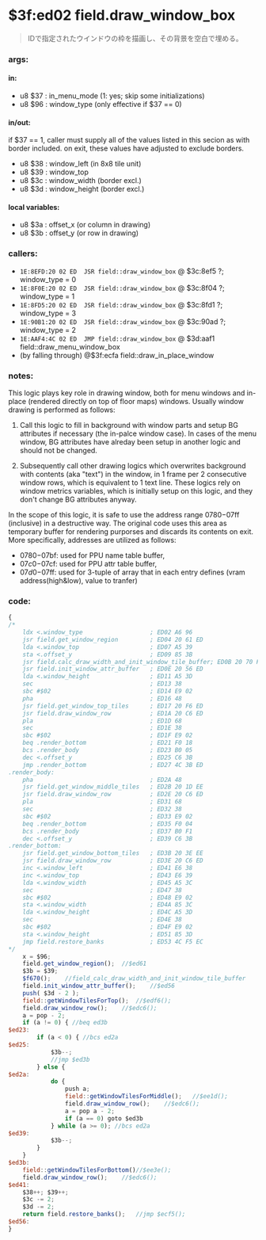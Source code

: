 ﻿


# $3f:ed02 field.draw_window_box
> IDで指定されたウインドウの枠を描画し、その背景を空白で埋める。

### args:

#### in:
+	u8 $37 : in_menu_mode (1: yes; skip some initializations)
+	u8 $96 : window_type (only effective if $37 == 0)

#### in/out:
if $37 == 1, caller must supply all of the values listed in this secion as with border included.
on exit, these values have adjusted to exclude borders.

+	u8 $38 : window_left (in 8x8 tile unit)
+	u8 $39 : window_top
+	u8 $3c : window_width (border excl.)
+	u8 $3d : window_height (border excl.)

#### local variables:
+	u8 $3a : offset_x (or column in drawing)
+	u8 $3b : offset_y (or row in drawing)

### callers:
+	`1E:8EFD:20 02 ED  JSR field::draw_window_box`	@ $3c:8ef5 ?; window_type = 0
+	`1E:8F0E:20 02 ED  JSR field::draw_window_box`	@ $3c:8f04 ?; window_type = 1
+	`1E:8FD5:20 02 ED  JSR field::draw_window_box`	@ $3c:8fd1 ?; window_type = 3
+	`1E:90B1:20 02 ED  JSR field::draw_window_box`	@ $3c:90ad ?; window_type = 2
+	`1E:AAF4:4C 02 ED  JMP field::draw_window_box`	@ $3d:aaf1 field::draw_menu_window_box
+	(by falling through) @$3f:ecfa field::draw_in_place_window

### notes:
This logic plays key role in drawing window,
both for menu windows and in-place (rendered directly on top of floor maps) windows.
Usually window drawing is performed as follows:

1.	Call this logic to fill in background with window parts
	and setup BG attributes if necessary (the in-palce window case).
	In cases of the menu window, BG attributes have alreday been setup in another logic
	and should not be changed.

2.	Subsequently call other drawing logics which overwrites background with
	contents (aka "text") in the window, in 1 frame per 2 consecutive window rows,
	which is equivalent to 1 text line.
	These logics rely on window metrics variables, which is initially setup on this logic,
	and they don't change BG attributes anyway.

In the scope of this logic, it is safe to use the address range $0780-$07ff (inclusive) in a destructive way.
The original code uses this area as temporary buffer for rendering purporses
and discards its contents on exit.
More specifically, addresses are utilized as follows:

- $0780-$07bf: used for PPU name table buffer,
- $07c0-$07cf: used for PPU attr table buffer,
- $07d0-$07ff: used for 3-tuple of array that in each entry defines (vram address(high&low), value to tranfer)

### code:
```js
{
/*
    ldx <.window_type                   ; ED02 A6 96
    jsr field.get_window_region         ; ED04 20 61 ED
	lda <.window_top                    ; ED07 A5 39
	sta <.offset_y                      ; ED09 85 3B
	jsr field.calc_draw_width_and_init_window_tile_buffer; ED0B 20 70 F6
	jsr field.init_window_attr_buffer   ; ED0E 20 56 ED
	lda <.window_height                 ; ED11 A5 3D
	sec                                 ; ED13 38
	sbc #$02                            ; ED14 E9 02
	pha                                 ; ED16 48
	jsr field.get_window_top_tiles      ; ED17 20 F6 ED
	jsr field.draw_window_row           ; ED1A 20 C6 ED
	pla                                 ; ED1D 68
	sec                                 ; ED1E 38
	sbc #$02                            ; ED1F E9 02
	beq .render_bottom                  ; ED21 F0 18
	bcs .render_body                    ; ED23 B0 05
	dec <.offset_y                      ; ED25 C6 3B
	jmp .render_bottom                  ; ED27 4C 3B ED
.render_body:
	pha                                 ; ED2A 48
	jsr field.get_window_middle_tiles   ; ED2B 20 1D EE
	jsr field.draw_window_row           ; ED2E 20 C6 ED
	pla                                 ; ED31 68
	sec                                 ; ED32 38
	sbc #$02                            ; ED33 E9 02
	beq .render_bottom                  ; ED35 F0 04
	bcs .render_body                    ; ED37 B0 F1
	dec <.offset_y                      ; ED39 C6 3B
.render_bottom:
	jsr field.get_window_bottom_tiles   ; ED3B 20 3E EE
	jsr field.draw_window_row           ; ED3E 20 C6 ED
	inc <.window_left                   ; ED41 E6 38
	inc <.window_top                    ; ED43 E6 39
	lda <.window_width                  ; ED45 A5 3C
	sec                                 ; ED47 38
	sbc #$02                            ; ED48 E9 02
	sta <.window_width                  ; ED4A 85 3C
	lda <.window_height                 ; ED4C A5 3D
	sec                                 ; ED4E 38
	sbc #$02                            ; ED4F E9 02
	sta <.window_height                 ; ED51 85 3D
	jmp field.restore_banks             ; ED53 4C F5 EC
*/
	x = $96;
	field.get_window_region();	//$ed61
	$3b = $39;
	$f670();	//field_calc_draw_width_and_init_window_tile_buffer
	field.init_window_attr_buffer();	//$ed56
	push( $3d - 2 );
	field::getWindowTilesForTop();	//$edf6();
	field.draw_window_row();	//$edc6();
	a = pop - 2;
	if (a != 0) { //beq ed3b
$ed23:
		if (a < 0) { //bcs ed2a
$ed25:
			$3b--;
			//jmp $ed3b
		} else {
$ed2a:
			do {
				push a;
				field::getWindowTilesForMiddle();	//$ee1d();
				field.draw_window_row();	//$edc6();
				a = pop a - 2;
				if (a == 0) goto $ed3b
			} while (a >= 0); //bcs ed2a
$ed39:
			$3b--;
		}
	}
$ed3b:
	field::getWindowTilesForBottom()//$ee3e();
	field.draw_window_row();	//$edc6();
$ed41:
	$38++; $39++;
	$3c -= 2;
	$3d -= 2;
	return field.restore_banks();	//jmp $ecf5();
$ed56:
}
```





